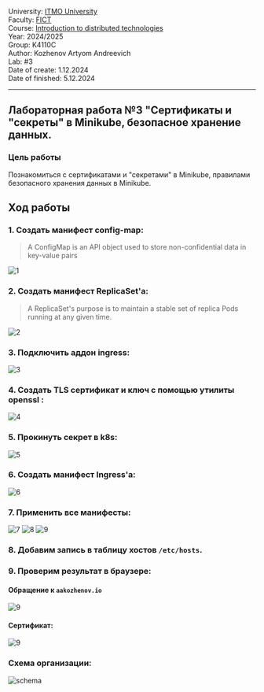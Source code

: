 University: [ITMO University](https://itmo.ru/ru/) \
Faculty: [FICT](https://fict.itmo.ru)\
Course: [Introduction to distributed technologies](https://github.com/itmo-ict-faculty/introduction-to-distributed-technologies)\
Year: 2024/2025\
Group: K4110C\
Author: Kozhenov Artyom Andreevich\
Lab: #3\
Date of create: 1.12.2024\
Date of finished: 5.12.2024


____

## Лабораторная работа №3 "Сертификаты и "секреты" в Minikube, безопасное хранение данных.

### Цель работы
Познакомиться с сертификатами и "секретами" в Minikube, правилами безопасного хранения данных в Minikube.

## Ход работы

### 1. Создать манифест config-map:
> A ConfigMap is an API object used to store non-confidential data in key-value pairs

![1](./screenshots/1%20config-map.png)

### 2. Создать манифест ReplicaSet'а:
> A ReplicaSet's purpose is to maintain a stable set of replica Pods running at any given time.

![2](./screenshots/2-rs.png)
 

### 3. Подключить аддон ingress:

![3](./screenshots/3-ingress.png)

### 4. Создать TLS сертификат и ключ с помощью утилиты openssl :

![4](./screenshots/4-openssl.png)


### 5. Прокинуть секрет в k8s:

![5](./screenshots/5%20-%20minikube%20tls.png)


### 6. Создать манифест Ingress'а:

![6](./screenshots/6-ingress.png)


### 7. Применить все манифесты:

![7](./screenshots/7%20-%20apply%20configmap.png)
![8](./screenshots/8%20-%20apply%20rs.png)
![9](./screenshots/9%20-%20service.png)

### 8. Добавим запись в таблицу хостов `/etc/hosts`.

### 9. Проверим результат в браузере:
#### Обращение к `aakozhenov.io`
![9](./screenshots/browser.png)

#### Сертификат:
![9](./screenshots/browser%20cert.png)

### Схема организации:
![schema](./screenshots/schema.png)